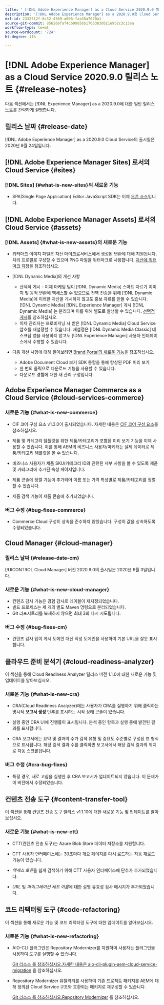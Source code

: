```yaml
---
title: ' [!DNL Adobe Experience Manager] as a Cloud Service 2020.9.0 릴리스의 릴리스 노트'
description: '[!DNL Adobe Experience Manager] as a 2020.9.0용 Cloud Service 릴리스 노트'
exl-id: 2332512f-8c52-4569-a006-faa36a7670a1
source-git-commit: 856266faf4cb99056b1763383d611e9b2c3c13ea
workflow-type: tm+mt
source-wordcount: '724'
ht-degree: 11%

---
```


# [!DNL Adobe Experience Manager] as a Cloud Service 2020.9.0 릴리스 노트 {#release-notes}

다음 섹션에서는 [!DNL Experience Manager] as a 2020.9.0에 대한 일반 릴리스 노트를 간략하게 설명합니다.

## 릴리스 날짜 {#release-date}

[!DNL Adobe Experience Manager] as a 2020.9.0 Cloud Service의 출시일은 2020년 9월 24일입니다.

## [!DNL Adobe Experience Manager Sites] 로서의 Cloud Service {#sites}

### [!DNL Sites] {#what-is-new-sites}의 새로운 기능

* SPA(Single Page Application) Editor JavaScript SDK는 이제 [오픈 소스](/help/implementing/developing/hybrid/reference-materials.md)입니다.

## [!DNL Adobe Experience Manager Assets] 로서의 Cloud Service {#assets}

### [!DNL Assets] {#what-is-new-assets}의 새로운 기능

* 워터마크 이미지 파일은 자산 마이크로서비스에서 생성된 변환에 대해 지원됩니다. 처리 프로필로 구성할 수 있으며 PNG 파일을 워터마크로 사용합니다. [자산에 워터마크 지정](/help/assets/watermark-assets.md)을 참조하십시오.

* [!DNL Dynamic Media]의 개선 사항

   * 선택적 게시 - 이제 마케팅 팀이 [!DNL Dynamic Media] 스마트 자르기 이미지 및 동적 변환에 액세스할 수 있으므로 전역 전송을 위해 [!DNL Dynamic Media]에 이러한 자산을 게시하지 않고도 홍보 자료를 만들 수 있습니다. [!DNL Dynamic Media] [!DNL Experience Manager] 게시 [!DNL Dynamic Media] 는 분리되며 이를 위해 별도로 발생할 수 있습니다. [선택적 게시](/help/assets/dynamic-media/selective-publishing.md)를 참조하십시오.
   * 이제 관리자는 프로비저닝 시 받은 [!DNL Dynamic Media] Cloud Service 암호를 재설정할 수 있습니다. 재설정은 [!DNL Dynamic Media Classic] 데스크탑 앱을 사용하지 않고도 [!DNL Experience Manager] 사용자 인터페이스에서 수행할 수 있습니다.

* 다음 개선 사항에 대해 알아보려면 [Brand Portal의 새로운 기능](https://experienceleague.adobe.com/docs/experience-manager-brand-portal/using/introduction/whats-new.html)을 참조하십시오.

   * Adobe Document Cloud 보기 SDK 통합을 통해 향상된 PDF 미리 보기
   * 한 번의 클릭으로 다운로드 기능을 사용할 수 있습니다.
   * 다운로드 경험에 대한 새 관리 구성입니다.

<!--
### Bugs Fixed {#bugs-fixed-assets}

TBD: list of Assets aaCS bugs that are fixed.
-->

## Adobe Experience Manager Commerce as a Cloud Service {#cloud-services-commerce}

### 새로운 기능 {#what-is-new-commerce}

* CIF 코어 구성 요소 v1.3.0이 출시되었습니다. 자세한 내용은 [CIF 코어 구성 요소](https://github.com/adobe/aem-core-cif-components/releases/tag/core-cif-components-reactor-1.3.0)를 참조하십시오.

* 제품 및 카테고리 템플릿을 위한 제품/카테고리가 포함된 미리 보기 기능을 이제 사용할 수 있습니다. 이를 통해 AEM의 비즈니스 사용자/마케터는 실제 데이터로 제품/카테고리 템플릿을 볼 수 있습니다.

* 비즈니스 사용자가 제품 SKU/카테고리 ID와 관련된 세부 사항을 볼 수 있도록 제품 및 카테고리에 추가된 속성 페이지입니다.

* 제품 콘솔에 정렬 기능이 추가되어 이름 또는 가격 특성별로 제품/카테고리를 정렬할 수 있습니다.

* 제품 검색 기능이 제품 콘솔에 추가되었습니다.

### 버그 수정 {#bug-fixes-commerce}

* Commerce Cloud 구성이 상속을 준수하지 않았습니다. 구성이 값을 상속하도록 수정되었습니다.

## Cloud Manager {#cloud-manager}

### 릴리스 날짜 {#release-date-cm}

[!UICONTROL Cloud Manager] 버전 2020.9.0의 출시일은 2020년 9월 3일입니다.

### 새로운 기능 {#what-is-new-cloud-manager}

* 컨텐츠 감사 기능은 경험 감사로 레이블이 재지정되었습니다.
* 빌드 프로세스는 세 개의 별도 Maven 명령으로 분리되었습니다.
* Git 리포지토리를 복제하지 않으면 최대 3회 다시 시도됩니다.

### 버그 수정 {#bug-fixes-cm}

* 컨텐츠 감사 탭이 게시 도메인 대신 작성 도메인을 사용하여 기본 URL을 잘못 표시합니다.

## 클라우드 준비 분석기 {#cloud-readiness-analyzer}

이 섹션을 통해 Cloud Readiness Analyzer 릴리스 버전 1.1.0에 대한 새로운 기능 및 업데이트를 알아보십시오.

### 새로운 기능 {#what-is-new-cra}

* CRA(Cloud Readiness Analyzer)에는 사용자가 CRA를 실행하기 위해 클릭하는 명시적 **보고서 생성** 단추를 표시하는 시작 상태 콘솔이 있습니다.

* 실행 중인 CRA UI에 진행률이 표시됩니다. 분석 중인 항목과 실행 중에 발견된 결과를 표시합니다.

* CRA 보고서에는 요약 및 결과의 수가 검색 유형 및 중요도 수준별로 구성된 표 형식으로 표시됩니다. 해당 검색 결과 수를 클릭하면 보고서에서 해당 검색 결과의 위치로 자동 스크롤됩니다.

### 버그 수정 {#cra-bug-fixes}

* 특정 경우, 새로 고침을 실행한 후 CRA 보고서가 업데이트되지 않습니다. 이 문제가 이 버전에서 수정되었습니다.

## 컨텐츠 전송 도구 {#content-transfer-tool}

이 섹션을 통해 컨텐츠 전송 도구 릴리스 v1.1.10에 대한 새로운 기능 및 업데이트를 알아보십시오.

### 새로운 기능 {#what-is-new-ctt}

* CTT(컨텐츠 전송 도구)는 Azure Blob Store 데이터 저장소를 지원합니다.

* CTT 사용자 인터페이스에는 30초마다 개요 페이지를 다시 로드하는 자동 재로드 기능이 있습니다.

* *액세스 토큰*&#x200B;을 쉽게 검색하기 위해 CTT 사용자 인터페이스에 단추가 추가되었습니다.

* *URL* 및 *마이그레이션 세트 이름*&#x200B;에 대한 설명 유효성 검사 메시지가 추가되었습니다.

## 코드 리팩터링 도구 {#code-refactoring}

이 섹션을 통해 새로운 기능 및 코드 리팩터링 도구에 대한 업데이트를 알아보십시오.

### 새로운 기능 {#what-is-new-refactoring}

* AIO-CLI 플러그인은 Repository Modernizer를 지원하며 사용자는 플러그인을 사용하여 도구를 실행할 수 있습니다.

   [Git 리소스 를 참조하십시오.자세한 내용은 aio-cli-plugin-aem-cloud-service-migration](https://github.com/adobe/aio-cli-plugin-aem-cloud-service-migration) 을 참조하십시오.

* Repository Modernizer 유틸리티를 사용하여 기존 프로젝트 패키지를 AEM에 대해 정의된 Cloud Service 구조와 호환되는 패키지로 재구성할 수 있습니다.

   [Git 리소스 를 참조하십시오.Repository Modernizer](https://github.com/adobe/aem-cloud-service-source-migration/tree/master/packages/repository-modernizer) 를 참조하십시오.

